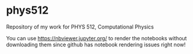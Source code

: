 # phys512
Repository of my work for PHYS 512, Computational Physics

You can use https://nbviewer.jupyter.org/ to render the notebooks without downloading them since github has notebook rendering issues right now!


